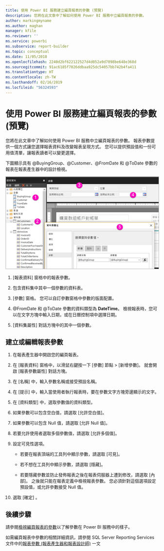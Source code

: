 ```yaml
---
title: 使用 Power BI 服務建立編頁報表的參數 (預覽)
description: 您將在此文章中了解如何使用 Power BI 服務中立編頁報表的參數。
author: markingmyname
ms.author: maghan
manager: kfile
ms.reviewer: ''
ms.service: powerbi
ms.subservice: report-builder
ms.topic: conceptual
ms.date: 11/05/2018
ms.openlocfilehash: 2240d2bf622122527d4d052a9d7098be648e368d
ms.sourcegitcommit: 91ac6185f7026ddbaa925dc54057bb742b4fa411
ms.translationtype: HT
ms.contentlocale: zh-TW
ms.lasthandoff: 02/16/2019
ms.locfileid: "56324593"
---
```

# <a name="create-parameters-for-paginated-reports-in-the-power-bi-service-preview"></a>使用 Power BI 服務建立編頁報表的參數 (預覽)

您將在此文章中了解如何使用 Power BI 服務中立編頁報表的參數。  報表參數提供一個方式讓您選擇報表資料及改變報表呈現方式。 您可以提供預設值和一份可用值清單，讓報表讀者可以變更選擇。  

下圖顯示具有 @BuyingGroup、@Customer、@FromDate 和 @ToDate 參數的報表在報表產生器中的設計檢視。 
  
![報表產生器中的參數](media/paginated-reports-parameters/power-bi-paginated-parameters-report-builder.png)
  
1.  [報表資料] 窗格中的報表參數。  
  
2.  包含資料集中其中一個參數的資料表。  
  
3.  [參數] 窗格。 您可以自訂參數窗格中參數的版面配置。 
  
4.  @FromDate 和 @ToDate 參數的資料類型為 **DateTime**。 檢視報表時，您可以在文字方塊中輸入日期，或在日曆控制項中選擇日期。 

5.  [資料集屬性] 對話方塊中的其中一個參數。  

  
## <a name="create-or-edit-a-report-parameter"></a>建立或編輯報表參數  
  
1.  在報表產生器中開啟您的編頁報表。

1. 在 [報表資料] 窗格中，以滑鼠右鍵按一下 [參數] 節點 > [新增參數]。 就會開啟 [報表參數屬性] 對話方塊。  
  
2.  在 [名稱] 中，輸入參數名稱或接受預設名稱。  
  
3.  在 [提示] 中，輸入當使用者執行報表時，要在參數文字方塊旁邊顯示的文字。  
  
4.  在 [資料類型] 中，選取參數值的資料類型。  
  
5.  如果參數可以包含空白值，請選取 [允許空白值]。  
  
6.  如果參數可以包含 Null 值，請選取 [允許 Null 值]。  
  
7.  若要允許使用者選取多個參數值，請選取 [允許多個值]。  
  
8.  設定可見性選項。  
  
    -   若要在報表頂端的工具列中顯示參數，請選取 [可見]。  
  
    -   若不想在工具列中顯示參數，請選取 [隱藏]。  
  
    -   若要隱藏參數並防止發佈報表之後在報表伺服器上遭到修改，請選取 [內部]。 之後就只能在報表定義中檢視報表參數。 您必須針對這個選項設定預設值，或允許參數接受 Null 值。  
  
9. 選取 [確定] 。 
  
## <a name="next-steps"></a>後續步驟

請參閱[檢視編頁報表的參數](paginated-reports-view-parameters.md)以了解參數在 Power BI 服務中的樣子。

如需編頁報表中參數的相關詳細資訊，請參閱 SQL Server Reporting Services 文件中的[報表參數 (報表產生器和報表設計師)](https://docs.microsoft.com/sql/reporting-services/report-design/report-parameters-report-builder-and-report-designer) 一文  
